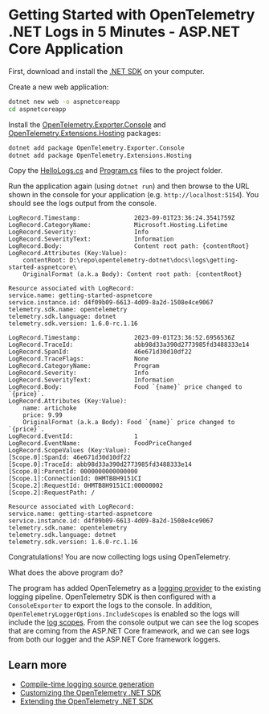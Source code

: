 # Getting Started with OpenTelemetry .NET Logs in 5 Minutes - ASP.NET Core Application

First, download and install the [.NET
SDK](https://dotnet.microsoft.com/download) on your computer.

Create a new web application:

```sh
dotnet new web -o aspnetcoreapp
cd aspnetcoreapp
```

Install the
[OpenTelemetry.Exporter.Console](../../../src/OpenTelemetry.Exporter.Console/README.md)
and
[OpenTelemetry.Extensions.Hosting](../../../src/OpenTelemetry.Extensions.Hosting/README.md)
packages:

```sh
dotnet add package OpenTelemetry.Exporter.Console
dotnet add package OpenTelemetry.Extensions.Hosting
```

Copy the [HelloLogs.cs](./HelloLogs.cs) and [Program.cs](./Program.cs) files to
the project folder.

Run the application again (using `dotnet run`) and then browse to the URL shown
in the console for your application (e.g. `http://localhost:5154`). You should see
the logs output from the console.

```text
LogRecord.Timestamp:               2023-09-01T23:36:24.3541759Z
LogRecord.CategoryName:            Microsoft.Hosting.Lifetime
LogRecord.Severity:                Info
LogRecord.SeverityText:            Information
LogRecord.Body:                    Content root path: {contentRoot}
LogRecord.Attributes (Key:Value):
    contentRoot: D:\repo\opentelemetry-dotnet\docs\logs\getting-started-aspnetcore\
    OriginalFormat (a.k.a Body): Content root path: {contentRoot}

Resource associated with LogRecord:
service.name: getting-started-aspnetcore
service.instance.id: d4f09b09-6613-4d09-8a2d-1508e4ce9067
telemetry.sdk.name: opentelemetry
telemetry.sdk.language: dotnet
telemetry.sdk.version: 1.6.0-rc.1.16

LogRecord.Timestamp:               2023-09-01T23:36:52.6956536Z
LogRecord.TraceId:                 abb98d33a390d2773985fd3488333e14
LogRecord.SpanId:                  46e671d30d10df22
LogRecord.TraceFlags:              None
LogRecord.CategoryName:            Program
LogRecord.Severity:                Info
LogRecord.SeverityText:            Information
LogRecord.Body:                    Food `{name}` price changed to `{price}`.
LogRecord.Attributes (Key:Value):
    name: artichoke
    price: 9.99
    OriginalFormat (a.k.a Body): Food `{name}` price changed to `{price}`.
LogRecord.EventId:                 1
LogRecord.EventName:               FoodPriceChanged
LogRecord.ScopeValues (Key:Value):
[Scope.0]:SpanId: 46e671d30d10df22
[Scope.0]:TraceId: abb98d33a390d2773985fd3488333e14
[Scope.0]:ParentId: 0000000000000000
[Scope.1]:ConnectionId: 0HMTB8H9151CI
[Scope.2]:RequestId: 0HMTB8H9151CI:00000002
[Scope.2]:RequestPath: /

Resource associated with LogRecord:
service.name: getting-started-aspnetcore
service.instance.id: d4f09b09-6613-4d09-8a2d-1508e4ce9067
telemetry.sdk.name: opentelemetry
telemetry.sdk.language: dotnet
telemetry.sdk.version: 1.6.0-rc.1.16
```

Congratulations! You are now collecting logs using OpenTelemetry.

What does the above program do?

The program has added OpenTelemetry as a [logging
provider](https://learn.microsoft.com/dotnet/core/extensions/logging-providers)
to the existing logging pipeline. OpenTelemetry SDK is then configured with a
`ConsoleExporter` to export the logs to the console. In addition,
`OpenTelemetryLoggerOptions.IncludeScopes` is enabled so the logs will include
the [log
scopes](https://learn.microsoft.com/aspnet/core/fundamentals/logging/#log-scopes).
From the console output we can see the log scopes that are coming from the
ASP.NET Core framework, and we can see logs from both our logger and the ASP.NET
Core framework loggers.

## Learn more

* [Compile-time logging source
  generation](https://docs.microsoft.com/dotnet/core/extensions/logger-message-generator)
* [Customizing the OpenTelemetry .NET SDK](../customizing-the-sdk/README.md)
* [Extending the OpenTelemetry .NET SDK](../extending-the-sdk/README.md)
